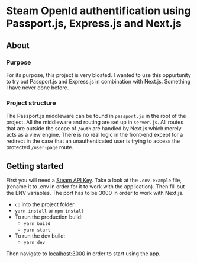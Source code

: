 # Steam OpenId authentification using Passport.js, Express.js and Next.js

## About

### Purpose

For its purpose, this project is very bloated. I wanted to use this oppurtunity to try out Passport.js and Express.js in combination with Next.js. Something I have never done before.

### Project structure

The Passport.js middleware can be found in `passport.js` in the root of the project. All the middleware and routing are set up in `server.js`. All routes that are outside the scope of `/auth` are handled by Next.js which merely acts as a view engine. There is no real logic in the front-end except for a redirect in the case that an unauthenticated user is trying to access the protected `/user-page` route.

## Getting started

First you will need a [Steam API Key](https://steamcommunity.com/dev/). Take a look at the `.env.example` file, (rename it to .env in order for it to work with the application). Then fill out the ENV variables. The port has to be 3000 in order to work with Next.js.  

  * `cd` into the project folder
  * `yarn install` or `npm install`
  * To run the production build:
    * `yarn build`
    * `yarn start`
  * To run the dev build:
    * `yarn dev`
  
Then navigate to [localhost:3000](http://localhost:3000) in order to start using the app.
